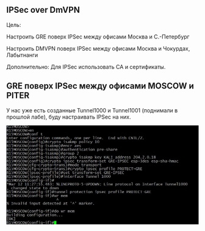 
## IPSec over DmVPN

Цель:

Настроить GRE поверх IPSec между офисами Москва и С.-Петербург

Настроить DMVPN поверх IPSec между офисами Москва и Чокурдах, Лабытнанги

Дополнительно: Для IPSec использовать CA и сертификаты.

## GRE поверх IPSec между офисами MOSCOW и PITER

У нас уже есть созданные Tunnel1000 и Tunnel1001 (поднимали в прошлой лабе), буду настраивать IPSec на них.

![alt text](https://github.com/Eliminir/OTUS-LABS-PROF/blob/main/LAB14/1.JPG)
